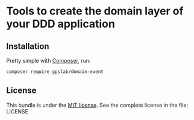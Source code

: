 Tools to create the domain layer of your DDD application
========================================================

## Installation

Pretty simple with [Composer](http://packagist.org), run:

```sh
composer require gpslab/domain-event
```

## License

This bundle is under the [MIT license](http://opensource.org/licenses/MIT). See the complete license in the file: LICENSE
